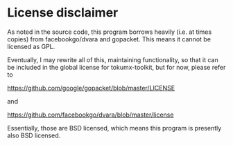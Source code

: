 # License disclaimer

As noted in the source code, this program borrows heavily (i.e. at
times copies) from facebookgo/dvara and gopacket. This means it cannot
be licensed as GPL.

Eventually, I may rewrite all of this, maintaining functionality, so
that it can be included in the global license for tokumx-toolkit, but
for now, please refer to

https://github.com/google/gopacket/blob/master/LICENSE

and

https://github.com/facebookgo/dvara/blob/master/license

Essentially, those are BSD licensed, which means this program is presently also
BSD licensed. 
